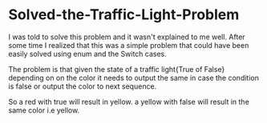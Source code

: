 # Solved-the-Traffic-Light-Problem
I was told to solve this problem and it wasn't explained to me well. After some time I realized that this was a simple problem that could have been easily solved using enum and the Switch cases.

The problem is that given the state of  a traffic light{True of False} depending on on the color it needs to output the same in case the condition is false or output the color to next sequence.

So a red with true will result in yellow.
   a yellow with false will result in the same color i.e yellow.
